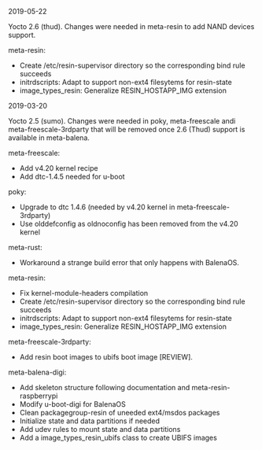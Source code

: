 2019-05-22

Yocto 2.6 (thud). Changes were needed in meta-resin to add NAND devices
support.

meta-resin:
* Create /etc/resin-supervisor directory so the corresponding bind rule succeeds
* initrdscripts: Adapt to support non-ext4 filesytems for resin-state
* image_types_resin: Generalize RESIN_HOSTAPP_IMG extension

2019-03-20

Yocto 2.5 (sumo). Changes were needed in poky, meta-freescale andi
meta-freescale-3rdparty that will be removed once 2.6 (Thud) support is
available in meta-balena.

meta-freescale:
* Add v4.20 kernel recipe
* Add dtc-1.4.5 needed for u-boot

poky:
* Upgrade to dtc 1.4.6 (needed by v4.20 kernel in meta-freescale-3rdparty)
* Use olddefconfig as oldnoconfig has been removed from the v4.20 kernel

meta-rust:
* Workaround a strange build error that only happens with BalenaOS.

meta-resin:
* Fix kernel-module-headers compilation
* Create /etc/resin-supervisor directory so the corresponding bind rule succeeds
* initrdscripts: Adapt to support non-ext4 filesytems for resin-state
* image_types_resin: Generalize RESIN_HOSTAPP_IMG extension

meta-freescale-3rdparty:
* Add resin boot images to ubifs boot image [REVIEW].

meta-balena-digi:
* Add skeleton structure following documentation and meta-resin-raspberrypi
* Modify u-boot-digi for BalenaOS
* Clean packagegroup-resin of uneeded ext4/msdos packages
* Initialize state and data partitions if needed
* Add udev rules to mount state and data partitions
* Add a image_types_resin_ubifs class to create UBIFS images

